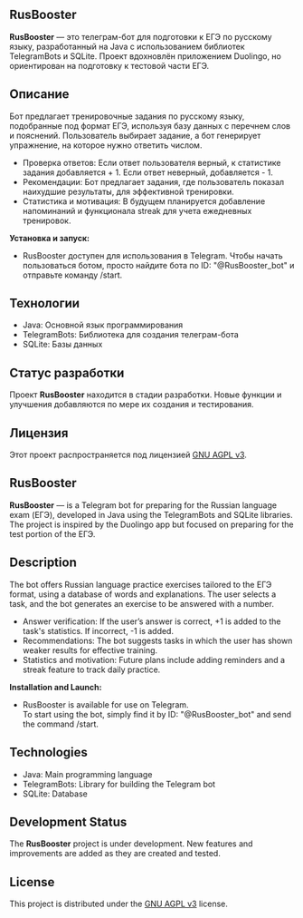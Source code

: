 ## RusBooster

**RusBooster** — это телеграм-бот для подготовки к ЕГЭ по русскому языку, разработанный на Java с использованием библиотек TelegramBots и SQLite. Проект вдохновлён приложением Duolingo, но ориентирован на подготовку к тестовой части ЕГЭ.

## Описание

Бот предлагает тренировочные задания по русскому языку, подобранные под формат ЕГЭ, используя базу данных с перечнем слов и пояснений. Пользователь выбирает задание, а бот генерирует упражнение, на которое нужно ответить числом.
* Проверка ответов: Если ответ пользователя верный, к статистике задания добавляется + 1. Если ответ неверный, добавляется - 1.
* Рекомендации: Бот предлагает задания, где пользователь показал наихудшие результаты, для эффективной тренировки.
* Статистика и мотивация: В будущем планируется добавление напоминаний и функционала streak для учета ежедневных тренировок.

**Установка и запуск:**  

* RusBooster доступен для использования в Telegram. 
Чтобы начать пользоваться ботом, просто найдите бота по ID: "@RusBooster_bot" и отправьте команду /start.

## Технологии
* Java: Основной язык программирования
* TelegramBots: Библиотека для создания телеграм-бота
* SQLite: Базы данных

## Статус разработки
Проект **RusBooster** находится в стадии разработки. Новые функции и улучшения добавляются по мере их создания и тестирования.

## Лицензия
Этот проект распространяется под лицензией [GNU AGPL v3](./LICENSE.md).  

## RusBooster

**RusBooster** — is a Telegram bot for preparing for the Russian language exam (ЕГЭ), developed in Java using the TelegramBots and SQLite libraries. The project is inspired by the Duolingo app but focused on preparing for the test portion of the ЕГЭ.

## Description

The bot offers Russian language practice exercises tailored to the ЕГЭ format, using a database of words and explanations. The user selects a task, and the bot generates an exercise to be answered with a number.
* Answer verification: If the user’s answer is correct, +1 is added to the task's statistics. If incorrect, -1 is added.
* Recommendations: The bot suggests tasks in which the user has shown weaker results for effective training.
* Statistics and motivation: Future plans include adding reminders and a streak feature to track daily practice.

**Installation and Launch:**  

* RusBooster is available for use on Telegram.  
To start using the bot, simply find it by ID: "@RusBooster_bot" and send the command /start.

## Technologies
* Java: Main programming language
* TelegramBots: Library for building the Telegram bot
* SQLite: Database

## Development Status
The **RusBooster** project is under development. New features and improvements are added as they are created and tested.

## License
This project is distributed under the [GNU AGPL v3](./LICENSE.md) license.  
